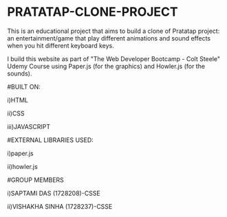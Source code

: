 # PRATATAP-CLONE-PROJECT
This is an educational project that aims to build a clone of Pratatap project: an entertainment/game that play different animations and sound effects when you hit different keyboard keys.


I build this website as part of "The Web Developer Bootcamp - Colt Steele" Udemy Course using Paper.js (for the graphics) and Howler.js (for the sounds).


#BUILT ON:

i)HTML

ii)CSS

iii)JAVASCRIPT

#EXTERNAL LIBRARIES USED:

i)paper.js

ii)howler.js

#GROUP MEMBERS

i)SAPTAMI DAS (1728208)-CSSE

ii)VISHAKHA SINHA (1728237)-CSSE
